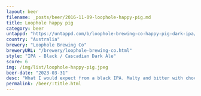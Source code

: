 ```yaml
---
layout: beer
filename: _posts/beer/2016-11-09-loophole-happy-pig.md
title: Loophole happy pig
category: beer
untappd: "https://untappd.com/b/loophole-brewing-co-happy-pig-dark-ipa/3376028"
country: "Australia"
brewery: "Loophole Brewing Co"
breweryURL: "/brewery/loophole-brewing-co.html"
style: "IPA - Black / Cascadian Dark Ale"
score: 6
img: /img/list/loophole-happy-pig.jpeg
beer-date: "2023-03-31"
desc: "What I would expect from a black IPA. Malty and bitter with chocolate and coffee coming through. A little bit acrid for me"
permalink: /beer/:title.html
---
```

